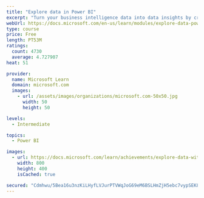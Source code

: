 ```yaml
---
title: "Explore data in Power BI"
excerpt: "Turn your business intelligence data into data insights by creating and configuring Power BI dashboards."
webUrl: https://docs.microsoft.com/en-us/learn/modules/explore-data-power-bi/
type: course
price: Free
length: PT53M
ratings:
  count: 4730
  average: 4.727907
heat: 51

provider:
  name: Microsoft Learn
  domain: microsoft.com
  images:
    - url: /assets/images/organizations/microsoft.com-50x50.jpg
      width: 50
      height: 50

levels:
  - Intermediate

topics:
  - Power BI

images:
  - url: https://docs.microsoft.com/learn/achievements/explore-data-with-power-bi-desktop-social.png
    width: 800
    height: 400
    isCached: true

secured: "Cdmhwu/5Bea16u3nzKiLHyfLVJurPTVWqJoG69eM6BSLHmZjH5ebc7vypSEK8KTWDGmXFsr0gXBBzdhqXhU5Vk90dObwYZOMJbiIS0Y1panme0NNdNpX+DxkE0LmK0RBfH1fzeFAvMvoJTL7UFZztDWQ8LrBSo2FgdDHjOHTy2ztY9o8H/PZZX4zqF7u7n2FvYqDrJFZHC+1t+aQX40nNqfDiJ5C1787/dFjLSuU7P+9pROmQ+Ne5NhOKBSw6JuBgbYqzKaQnv8+NJaEQMdx/Y58wrgNItuswGH0rSPHINxpm+QkVZhL9hCUJ7/yrbO0dKfkcHcSA4PtH5eS/y5Vx4qSyjZcaW8ZALeIzFeCtIe17KX8l3KmRi4eqImFKoqfcPQzH/NSCYiFIb/94rIab95tRd4NSbFbYxTvaGIaloM=;2HA2prrP7wZB0icMcQXZzw=="
---
```



